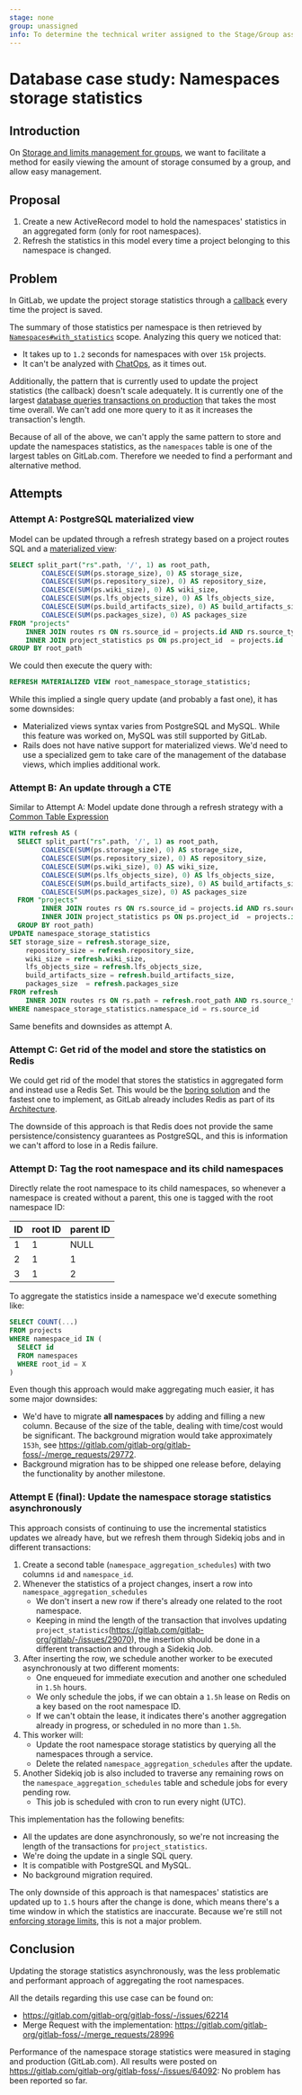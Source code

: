```yaml
---
stage: none
group: unassigned
info: To determine the technical writer assigned to the Stage/Group associated with this page, see https://about.gitlab.com/handbook/engineering/ux/technical-writing/#assignments
---
```


# Database case study: Namespaces storage statistics

## Introduction

On [Storage and limits management for groups](https://gitlab.com/groups/gitlab-org/-/epics/886),
we want to facilitate a method for easily viewing the amount of
storage consumed by a group, and allow easy management.

## Proposal

1. Create a new ActiveRecord model to hold the namespaces' statistics in an aggregated form (only for root namespaces).
1. Refresh the statistics in this model every time a project belonging to this namespace is changed.

## Problem

In GitLab, we update the project storage statistics through a
[callback](https://gitlab.com/gitlab-org/gitlab/-/blob/4ab54c2233e91f60a80e5b6fa2181e6899fdcc3e/app/models/project.rb#L97)
every time the project is saved.

The summary of those statistics per namespace is then retrieved
by [`Namespaces#with_statistics`](https://gitlab.com/gitlab-org/gitlab/-/blob/4ab54c2233e91f60a80e5b6fa2181e6899fdcc3e/app/models/namespace.rb#L70) scope. Analyzing this query we noticed that:

- It takes up to `1.2` seconds for namespaces with over `15k` projects.
- It can't be analyzed with [ChatOps](chatops_on_gitlabcom.md), as it times out.

Additionally, the pattern that is currently used to update the project statistics
(the callback) doesn't scale adequately. It is currently one of the largest
[database queries transactions on production](https://gitlab.com/gitlab-org/gitlab/-/issues/29070)
that takes the most time overall. We can't add one more query to it as
it increases the transaction's length.

Because of all of the above, we can't apply the same pattern to store
and update the namespaces statistics, as the `namespaces` table is one
of the largest tables on GitLab.com. Therefore we needed to find a performant and
alternative method.

## Attempts

### Attempt A: PostgreSQL materialized view

Model can be updated through a refresh strategy based on a project routes SQL and a [materialized view](https://www.postgresql.org/docs/11/rules-materializedviews.html):

```sql
SELECT split_part("rs".path, '/', 1) as root_path,
        COALESCE(SUM(ps.storage_size), 0) AS storage_size,
        COALESCE(SUM(ps.repository_size), 0) AS repository_size,
        COALESCE(SUM(ps.wiki_size), 0) AS wiki_size,
        COALESCE(SUM(ps.lfs_objects_size), 0) AS lfs_objects_size,
        COALESCE(SUM(ps.build_artifacts_size), 0) AS build_artifacts_size,
        COALESCE(SUM(ps.packages_size), 0) AS packages_size
FROM "projects"
    INNER JOIN routes rs ON rs.source_id = projects.id AND rs.source_type = 'Project'
    INNER JOIN project_statistics ps ON ps.project_id  = projects.id
GROUP BY root_path
```

We could then execute the query with:

```sql
REFRESH MATERIALIZED VIEW root_namespace_storage_statistics;
```

While this implied a single query update (and probably a fast one), it has some downsides:

- Materialized views syntax varies from PostgreSQL and MySQL. While this feature was worked on, MySQL was still supported by GitLab.
- Rails does not have native support for materialized views. We'd need to use a specialized gem to take care of the management of the database views, which implies additional work.

### Attempt B: An update through a CTE

Similar to Attempt A: Model update done through a refresh strategy with a [Common Table Expression](https://www.postgresql.org/docs/9.1/queries-with.html)

```sql
WITH refresh AS (
  SELECT split_part("rs".path, '/', 1) as root_path,
        COALESCE(SUM(ps.storage_size), 0) AS storage_size,
        COALESCE(SUM(ps.repository_size), 0) AS repository_size,
        COALESCE(SUM(ps.wiki_size), 0) AS wiki_size,
        COALESCE(SUM(ps.lfs_objects_size), 0) AS lfs_objects_size,
        COALESCE(SUM(ps.build_artifacts_size), 0) AS build_artifacts_size,
        COALESCE(SUM(ps.packages_size), 0) AS packages_size
  FROM "projects"
        INNER JOIN routes rs ON rs.source_id = projects.id AND rs.source_type = 'Project'
        INNER JOIN project_statistics ps ON ps.project_id  = projects.id
  GROUP BY root_path)
UPDATE namespace_storage_statistics
SET storage_size = refresh.storage_size,
    repository_size = refresh.repository_size,
    wiki_size = refresh.wiki_size,
    lfs_objects_size = refresh.lfs_objects_size,
    build_artifacts_size = refresh.build_artifacts_size,
    packages_size  = refresh.packages_size
FROM refresh
    INNER JOIN routes rs ON rs.path = refresh.root_path AND rs.source_type = 'Namespace'
WHERE namespace_storage_statistics.namespace_id = rs.source_id
```

Same benefits and downsides as attempt A.

### Attempt C: Get rid of the model and store the statistics on Redis

We could get rid of the model that stores the statistics in aggregated form and instead use a Redis Set.
This would be the [boring solution](https://about.gitlab.com/handbook/values/#boring-solutions) and the fastest one
to implement, as GitLab already includes Redis as part of its [Architecture](architecture.md#redis).

The downside of this approach is that Redis does not provide the same persistence/consistency guarantees as PostgreSQL,
and this is information we can't afford to lose in a Redis failure.

### Attempt D: Tag the root namespace and its child namespaces

Directly relate the root namespace to its child namespaces, so
whenever a namespace is created without a parent, this one is tagged
with the root namespace ID:

| ID | root ID | parent ID |
|:---|:--------|:----------|
| 1  | 1       | NULL      |
| 2  | 1       | 1         |
| 3  | 1       | 2         |

To aggregate the statistics inside a namespace we'd execute something like:

```sql
SELECT COUNT(...)
FROM projects
WHERE namespace_id IN (
  SELECT id
  FROM namespaces
  WHERE root_id = X
)
```

Even though this approach would make aggregating much easier, it has some major downsides:

- We'd have to migrate **all namespaces** by adding and filling a new column. Because of the size of the table, dealing with time/cost would be significant. The background migration would take approximately `153h`, see <https://gitlab.com/gitlab-org/gitlab-foss/-/merge_requests/29772>.
- Background migration has to be shipped one release before, delaying the functionality by another milestone.

### Attempt E (final): Update the namespace storage statistics asynchronously

This approach consists of continuing to use the incremental statistics updates we already have,
but we refresh them through Sidekiq jobs and in different transactions:

1. Create a second table (`namespace_aggregation_schedules`) with two columns `id` and `namespace_id`.
1. Whenever the statistics of a project changes, insert a row into `namespace_aggregation_schedules`
   - We don't insert a new row if there's already one related to the root namespace.
   - Keeping in mind the length of the transaction that involves updating `project_statistics`(<https://gitlab.com/gitlab-org/gitlab/-/issues/29070>), the insertion should be done in a different transaction and through a Sidekiq Job.
1. After inserting the row, we schedule another worker to be executed asynchronously at two different moments:
   - One enqueued for immediate execution and another one scheduled in `1.5h` hours.
   - We only schedule the jobs, if we can obtain a `1.5h` lease on Redis on a key based on the root namespace ID.
   - If we can't obtain the lease, it indicates there's another aggregation already in progress, or scheduled in no more than `1.5h`.
1. This worker will:
   - Update the root namespace storage statistics by querying all the namespaces through a service.
   - Delete the related `namespace_aggregation_schedules` after the update.
1. Another Sidekiq job is also included to traverse any remaining rows on the `namespace_aggregation_schedules` table and schedule jobs for every pending row.
   - This job is scheduled with cron to run every night (UTC).

This implementation has the following benefits:

- All the updates are done asynchronously, so we're not increasing the length of the transactions for `project_statistics`.
- We're doing the update in a single SQL query.
- It is compatible with PostgreSQL and MySQL.
- No background migration required.

The only downside of this approach is that namespaces' statistics are updated up to `1.5` hours after the change is done,
which means there's a time window in which the statistics are inaccurate. Because we're still not
[enforcing storage limits](https://gitlab.com/gitlab-org/gitlab/-/issues/17664), this is not a major problem.

## Conclusion

Updating the storage statistics asynchronously, was the less problematic and
performant approach of aggregating the root namespaces.

All the details regarding this use case can be found on:

- <https://gitlab.com/gitlab-org/gitlab-foss/-/issues/62214>
- Merge Request with the implementation: <https://gitlab.com/gitlab-org/gitlab-foss/-/merge_requests/28996>

Performance of the namespace storage statistics were measured in staging and production (GitLab.com). All results were posted
on <https://gitlab.com/gitlab-org/gitlab-foss/-/issues/64092>: No problem has been reported so far.
